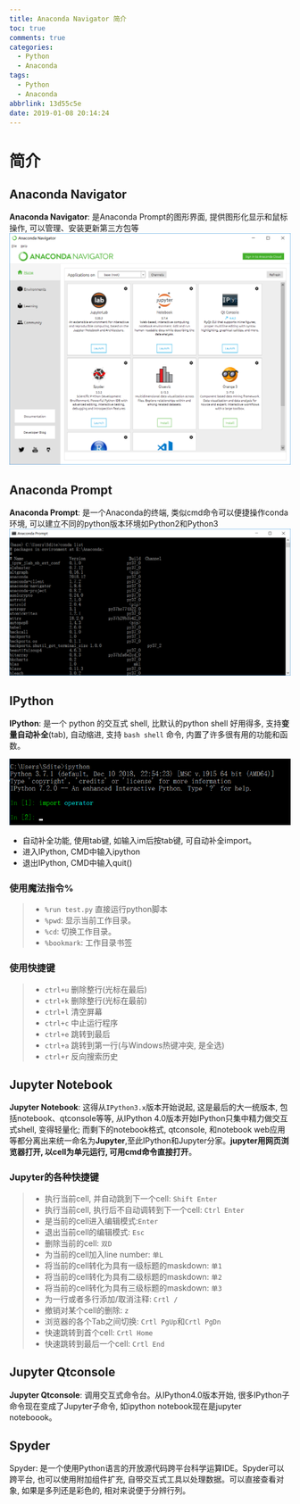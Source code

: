 ```yaml
---
title: Anaconda Navigator 简介
toc: true
comments: true
categories:
  - Python
  - Anaconda
tags:
  - Python
  - Anaconda
abbrlink: 13d55c5e
date: 2019-01-08 20:14:24
---
```


# 简介

## Anaconda Navigator
**Anaconda Navigator**: 是Anaconda Prompt的图形界面, 提供图形化显示和鼠标操作, 可以管理、安装更新第三方包等
![](/images/2019-01-08-20-17-24.png)

<!-- more -->

## Anaconda Prompt
**Anaconda Prompt**: 是一个Anaconda的终端, 类似cmd命令可以便捷操作conda环境, 可以建立不同的python版本环境如Python2和Python3
![](/images/2019-01-08-20-18-27.png)

## IPython
**IPython**: 是一个 python 的交互式 shell, 比默认的python shell 好用得多, 支持**变量自动补全**(tab), 自动缩进, 支持 `bash shell` 命令, 内置了许多很有用的功能和函数。

![](/images/2019-01-08-20-25-37.png)

- 自动补全功能, 使用tab键, 如输入im后按tab键, 可自动补全import。
- 进入IPython, CMD中输入ipython
- 退出IPython, CMD中输入quit()

### 使用魔法指令%

> - `%run test.py` 直接运行python脚本
> - `%pwd`: 显示当前工作目录。
> - `%cd`: 切换工作目录。
> - `%bookmark`: 工作目录书签

### 使用快捷键
> - `ctrl+u` 删除整行(光标在最后)
> - `ctrl+k` 删除整行(光标在最前)
> - `ctrl+l` 清空屏幕
> - `ctrl+c` 中止运行程序
> - `ctrl+e` 跳转到最后
> - `ctrl+a` 跳转到第一行(与Windows热键冲突, 是全选)
> - `ctrl+r` 反向搜索历史

## Jupyter Notebook
**Jupyter Notebook**: 这得从`IPython3.x`版本开始说起, 这是最后的大一统版本, 包括notebook、qtconsole等等, 从IPython 4.0版本开始IPython只集中精力做交互式shell, 变得轻量化; 而剩下的notebook格式, qtconsole, 和notebook web应用等都分离出来统一命名为**Jupyter**,至此IPython和Jupyter分家。**jupyter用网页浏览器打开, 以cell为单元运行, 可用cmd命令直接打开**。

### Jupyter的各种快捷键
> - 执行当前cell, 并自动跳到下一个cell: `Shift Enter`
> - 执行当前cell, 执行后不自动调转到下一个cell: `Ctrl Enter`
> - 是当前的cell进入编辑模式:`Enter`
> - 退出当前cell的编辑模式: `Esc`
> - 删除当前的cell: `双D`
> - 为当前的cell加入line number: `单L`
> - 将当前的cell转化为具有一级标题的maskdown: `单1`
> - 将当前的cell转化为具有二级标题的maskdown: `单2`
> - 将当前的cell转化为具有三级标题的maskdown: `单3`
> - 为一行或者多行添加/取消注释: `Crtl /`
> - 撤销对某个cell的删除: `z`
> - 浏览器的各个Tab之间切换: `Crtl PgUp`和`Crtl PgDn`
> - 快速跳转到首个cell: `Crtl Home`
> - 快速跳转到最后一个cell: `Crtl End`

## Jupyter Qtconsole
**Jupyter Qtconsole**: 调用交互式命令台。从IPython4.0版本开始, 很多IPython子命令现在变成了Jupyter子命令, 如ipython notebook现在是jupyter noteboook。

## Spyder
Spyder: 是一个使用Python语言的开放源代码跨平台科学运算IDE。Spyder可以跨平台, 也可以使用附加组件扩充, 自带交互式工具以处理数据。可以直接查看对象, 如果是多列还是彩色的, 相对来说便于分辨行列。

